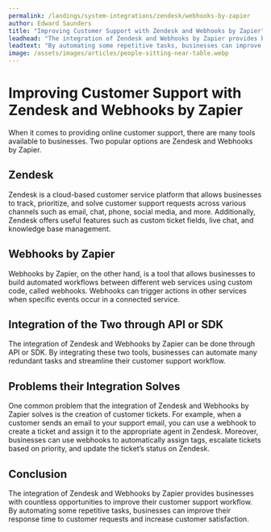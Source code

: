 ```yaml
---
permalink: /landings/system-integrations/zendesk/webhooks-by-zapier
author: Edward Saunders
title: "Improving Customer Support with Zendesk and Webhooks by Zapier"
leadhead: "The integration of Zendesk and Webhooks by Zapier provides businesses with countless opportunities to improve their customer support workflow"
leadtext: "By automating some repetitive tasks, businesses can improve their response time to customer requests and increase customer satisfaction."
image: /assets/images/articles/people-sitting-near-table.webp
---
```

<div class="arttext">    <h1>Improving Customer Support with Zendesk and Webhooks by Zapier</h1>
    <p>When it comes to providing online customer support, there are many tools available to businesses. Two popular options are Zendesk and Webhooks by Zapier.</p>
    <h2>Zendesk</h2>
    <p>Zendesk is a cloud-based customer service platform that allows businesses to track, prioritize, and solve customer support requests across various channels such as email, chat, phone, social media, and more. Additionally, Zendesk offers useful features such as custom ticket fields, live chat, and knowledge base management.</p>
    <h2>Webhooks by Zapier</h2>
    <p>Webhooks by Zapier, on the other hand, is a tool that allows businesses to build automated workflows between different web services using custom code, called webhooks. Webhooks can trigger actions in other services when specific events occur in a connected service.</p>
    <h2>Integration of the Two through API or SDK</h2>
    <p>The integration of Zendesk and Webhooks by Zapier can be done through API or SDK. By integrating these two tools, businesses can automate many redundant tasks and streamline their customer support workflow.</p>
    <h2>Problems their Integration Solves</h2>
    <p>One common problem that the integration of Zendesk and Webhooks by Zapier solves is the creation of customer tickets. For example, when a customer sends an email to your support email, you can use a webhook to create a ticket and assign it to the appropriate agent in Zendesk. Moreover, businesses can use webhooks to automatically assign tags, escalate tickets based on priority, and update the ticket’s status on Zendesk.</p>
    <h2>Conclusion</h2>
    <p>The integration of Zendesk and Webhooks by Zapier provides businesses with countless opportunities to improve their customer support workflow. By automating some repetitive tasks, businesses can improve their response time to customer requests and increase customer satisfaction.</p>
</div>